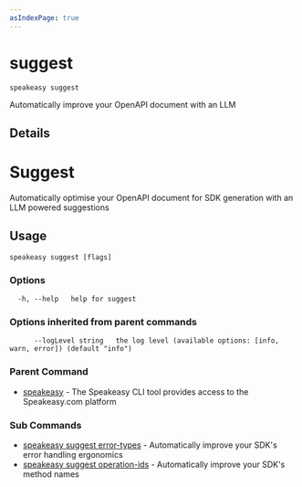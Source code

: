 ```yaml
---
asIndexPage: true
---
```


# suggest  
`speakeasy suggest`  


Automatically improve your OpenAPI document with an LLM  

## Details


# Suggest 

Automatically optimise your OpenAPI document for SDK generation with an LLM powered suggestions


## Usage

```
speakeasy suggest [flags]
```

### Options

```
  -h, --help   help for suggest
```

### Options inherited from parent commands

```
      --logLevel string   the log level (available options: [info, warn, error]) (default "info")
```

### Parent Command

* [speakeasy](/docs/speakeasy-reference/cli/getting-started)	 - The Speakeasy CLI tool provides access to the Speakeasy.com platform
### Sub Commands

* [speakeasy suggest error-types](/docs/speakeasy-reference/cli/suggest/error-types)	 - Automatically improve your SDK's error handling ergonomics
* [speakeasy suggest operation-ids](/docs/speakeasy-reference/cli/suggest/operation-ids)	 - Automatically improve your SDK's method names

